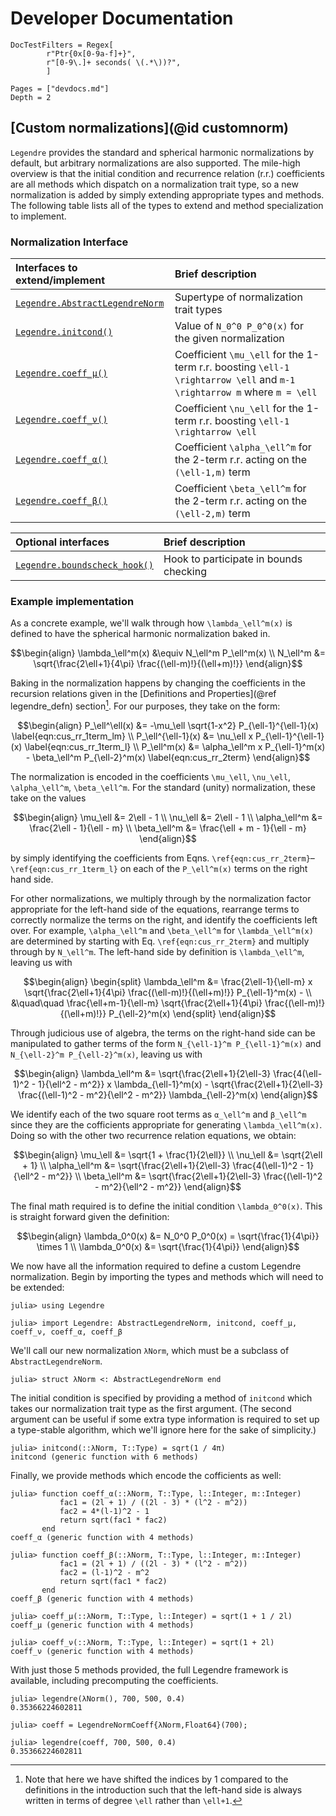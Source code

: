 # Developer Documentation

```@meta
DocTestFilters = Regex[
        r"Ptr{0x[0-9a-f]+}",
        r"[0-9\.]+ seconds( \(.*\))?",
        ]
```

```@contents
Pages = ["devdocs.md"]
Depth = 2
```

## [Custom normalizations](@id customnorm)
`Legendre` provides the standard and spherical harmonic normalizations by default, but
arbitrary normalizations are also supported.
The mile-high overview is that the initial condition and recurrence relation (r.r.)
coefficients are all methods which dispatch on a normalization trait type, so a new
normalization is added by simply extending appropriate types and methods.
The following table lists all of the types to extend and method specialization to
implement.

### Normalization Interface

| Interfaces to extend/implement          | Brief description                                                                                                              |
|:--------------------------------------- |:------------------------------------------------------------------------------------------------------------------------------ |
| [`Legendre.AbstractLegendreNorm`](@ref) | Supertype of normalization trait types                                                                                         |
| [`Legendre.initcond()`](@ref)           | Value of ``N_0^0 P_0^0(x)`` for the given normalization                                                                        |
| [`Legendre.coeff_μ()`](@ref)            | Coefficient ``\mu_\ell`` for the 1-term r.r. boosting ``\ell-1 \rightarrow \ell`` and ``m-1 \rightarrow m`` where ``m = \ell`` |
| [`Legendre.coeff_ν()`](@ref)            | Coefficient ``\nu_\ell`` for the 1-term r.r. boosting ``\ell-1 \rightarrow \ell``                                              |
| [`Legendre.coeff_α()`](@ref)            | Coefficient ``\alpha_\ell^m`` for the 2-term r.r. acting on the ``(\ell-1,m)`` term                                            |
| [`Legendre.coeff_β()`](@ref)            | Coefficient ``\beta_\ell^m`` for the 2-term r.r. acting on the ``(\ell-2,m)`` term                                             |

| Optional interfaces                   | Brief description                      |
|:------------------------------------- |:-------------------------------------- |
| [`Legendre.boundscheck_hook()`](@ref) | Hook to participate in bounds checking |


### Example implementation

As a concrete example, we'll walk through how ``\lambda_\ell^m(x)`` is defined to have the
spherical harmonic normalization baked in.

```math
\begin{align}
    \lambda_\ell^m(x) &\equiv N_\ell^m P_\ell^m(x)
    \\
    N_\ell^m &= \sqrt{\frac{2\ell+1}{4\pi} \frac{(\ell-m)!}{(\ell+m)!}}
\end{align}
```

[^1]:
    Note that here we have shifted the indices by 1 compared to the definitions
    in the introduction such that the left-hand side is always written in terms
    of degree ``\ell`` rather than ``\ell+1``.

Baking in the normalization happens by changing the coefficients in the recursion
relations given in the [Definitions and Properties](@ref legendre_defn) section[^1].
For our purposes, they take on the form:
```math
\begin{align}
    P_\ell^\ell(x) &= -\mu_\ell \sqrt{1-x^2} P_{\ell-1}^{\ell-1}(x)
        \label{eqn:cus_rr_1term_lm}
    \\
    P_\ell^{\ell-1}(x) &= \nu_\ell x P_{\ell-1}^{\ell-1}(x)
        \label{eqn:cus_rr_1term_l}
    \\
    P_\ell^m(x) &= \alpha_\ell^m x P_{\ell-1}^m(x)
        - \beta_\ell^m P_{\ell-2}^m(x)
        \label{eqn:cus_rr_2term}
\end{align}
```
The normalization is encoded in the coefficients ``\mu_\ell``, ``\nu_\ell``,
``\alpha_\ell^m``, ``\beta_\ell^m``.
For the standard (unity) normalization, these take on the values
```math
\begin{align}
    \mu_\ell &= 2\ell - 1 \\
    \nu_\ell &= 2\ell - 1 \\
    \alpha_\ell^m &= \frac{2\ell - 1}{\ell - m} \\
    \beta_\ell^m &= \frac{\ell + m - 1}{\ell - m}
\end{align}
```
by simply identifying the coefficients from Eqns.
``\ref{eqn:cus_rr_2term}``–``\ref{eqn:cus_rr_1term_l}`` on each of the ``P_\ell^m(x)`` terms
on the right hand side.

For other normalizations, we multiply through by the normalization factor
appropriate for the left-hand side of the equations, rearrange terms to
correctly normalize the terms on the right, and identify the coefficients left
over.
For example, ``\alpha_\ell^m`` and ``\beta_\ell^m`` for ``\lambda_\ell^m(x)`` are determined
by starting with Eq. ``\ref{eqn:cus_rr_2term}`` and multiply through by ``N_\ell^m``.
The left-hand side by definition is ``\lambda_\ell^m``, leaving us with
```math
\begin{align}
    \begin{split}
        \lambda_\ell^m &= \frac{2\ell-1}{\ell-m} x
            \sqrt{\frac{2\ell+1}{4\pi} \frac{(\ell-m)!}{(\ell+m)!}} P_{\ell-1}^m(x) -
            \\
            &\quad\quad \frac{\ell+m-1}{\ell-m} \sqrt{\frac{2\ell+1}{4\pi}
            \frac{(\ell-m)!}{(\ell+m)!}} P_{\ell-2}^m(x)
    \end{split}
\end{align}
```
Through judicious use of algebra, the terms on the right-hand side can be manipulated
to gather terms of the form ``N_{\ell-1}^m P_{\ell-1}^m(x)`` and
``N_{\ell-2}^m P_{\ell-2}^m(x)``, leaving us with
```math
\begin{align}
    \lambda_\ell^m &= \sqrt{\frac{2\ell+1}{2\ell-3} \frac{4(\ell-1)^2 - 1}{\ell^2 - m^2}} x
        \lambda_{\ell-1}^m(x) -
        \sqrt{\frac{2\ell+1}{2\ell-3} \frac{(\ell-1)^2 - m^2}{\ell^2 - m^2}}
        \lambda_{\ell-2}^m(x)
\end{align}
```
We identify each of the two square root terms as ``α_\ell^m`` and ``β_\ell^m`` since
they are the cofficients appropriate for generating ``\lambda_\ell^m(x)``.
Doing so with the other two recurrence relation equations, we obtain:
```math
\begin{align}
    \mu_\ell &= \sqrt{1 + \frac{1}{2\ell}} \\
    \nu_\ell &= \sqrt{2\ell + 1} \\
    \alpha_\ell^m &= \sqrt{\frac{2\ell+1}{2\ell-3} \frac{4(\ell-1)^2 - 1}{\ell^2 - m^2}} \\
    \beta_\ell^m &= \sqrt{\frac{2\ell+1}{2\ell-3} \frac{(\ell-1)^2 - m^2}{\ell^2 - m^2}}
\end{align}
```
The final math required is to define the initial condition ``\lambda_0^0(x)``.
This is straight forward given the definition:
```math
\begin{align}
    \lambda_0^0(x) &= N_0^0 P_0^0(x) = \sqrt{\frac{1}{4\pi}} \times 1 \\
    \lambda_0^0(x) &= \sqrt{\frac{1}{4\pi}}
\end{align}
```

We now have all the information required to define a custom Legendre normalization.
Begin by importing the types and methods which will need to be extended:
```jldoctest λNorm
julia> using Legendre

julia> import Legendre: AbstractLegendreNorm, initcond, coeff_μ, coeff_ν, coeff_α, coeff_β
```
We'll call our new normalization `λNorm`, which must be a subclass of
`AbstractLegendreNorm`.
```jldoctest λNorm
julia> struct λNorm <: AbstractLegendreNorm end
```
The initial condition is specified by providing a method of `initcond` which takes our
normalization trait type as the first argument.
(The second argument can be useful if some extra type information is required to set
up a type-stable algorithm, which we'll ignore here for the sake of simplicity.)
```jldoctest λNorm
julia> initcond(::λNorm, T::Type) = sqrt(1 / 4π)
initcond (generic function with 6 methods)
```
Finally, we provide methods which encode the cofficients as well:
```jldoctest λNorm
julia> function coeff_α(::λNorm, T::Type, l::Integer, m::Integer)
           fac1 = (2l + 1) / ((2l - 3) * (l^2 - m^2))
           fac2 = 4*(l-1)^2 - 1
           return sqrt(fac1 * fac2)
       end
coeff_α (generic function with 4 methods)

julia> function coeff_β(::λNorm, T::Type, l::Integer, m::Integer)
           fac1 = (2l + 1) / ((2l - 3) * (l^2 - m^2))
           fac2 = (l-1)^2 - m^2
           return sqrt(fac1 * fac2)
       end
coeff_β (generic function with 4 methods)

julia> coeff_μ(::λNorm, T::Type, l::Integer) = sqrt(1 + 1 / 2l)
coeff_μ (generic function with 4 methods)

julia> coeff_ν(::λNorm, T::Type, l::Integer) = sqrt(1 + 2l)
coeff_ν (generic function with 4 methods)
```

With just those 5 methods provided, the full Legendre framework is available,
including precomputing the coefficients.
```jldoctest λNorm
julia> legendre(λNorm(), 700, 500, 0.4)
0.35366224602811

julia> coeff = LegendreNormCoeff{λNorm,Float64}(700);

julia> legendre(coeff, 700, 500, 0.4)
0.35366224602811
```
